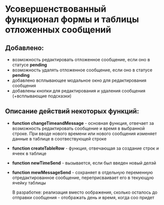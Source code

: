 # Усовершенствованный функционал формы и таблицы отложенных сообщений
## Добавлено:
- возможность редактировать отложенное сообщение, если оно в статусе **pending**
- возможность удалять отложенное сообщение, если оно в статусе **pending**
- добавлено всплывающее модальное окно для редактирования сообщения 
- добавлены кнопки для редактирования и удаления сообщения (+всплывающие подсказки)
## Описание действий некоторых функций:
- **function changeTimeandMessage** - основная функция, отвечает за возможность редактировать сообщение и время в выбранной строке. При вводе нового времени или нового сообщения изменяет данные в таблице в соотвествующей строке
- **function createTableRow** - функция, отвечающая за создание строк и ячеек в таблице 
- **function newTimeSend** - вызывается, если был введен новый делэй
- **function mewMessageSend** - сохраняет в отдельную переменную отредактированное сообщение, переприсваивает его в текующую ячейку таблицы

  В разработке: реализация вместо оображения, сколько осталось до отправки сообщения - отображать день и время, когда соо придет 
